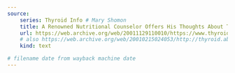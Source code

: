 ```yaml
---
source:
    series: Thyroid Info # Mary Shomon
    title: A Renowned Nutritional Counselor Offers His Thoughts About Thyroid Disease
    url: https://web.archive.org/web/20011129110010/https://www.thyroid-info.com/articles/ray-peat.htm
    # also https://web.archive.org/web/20010215024053/http://thyroid.about.com/health/thyroid/library/weekly/aa110800c.htm
    kind: text

# filename date from wayback machine date
---
```


